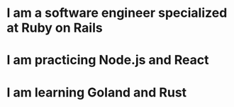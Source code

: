 # I am a software engineer specialized at Ruby on Rails
# I am practicing Node.js and React
# I am learning Goland and Rust
